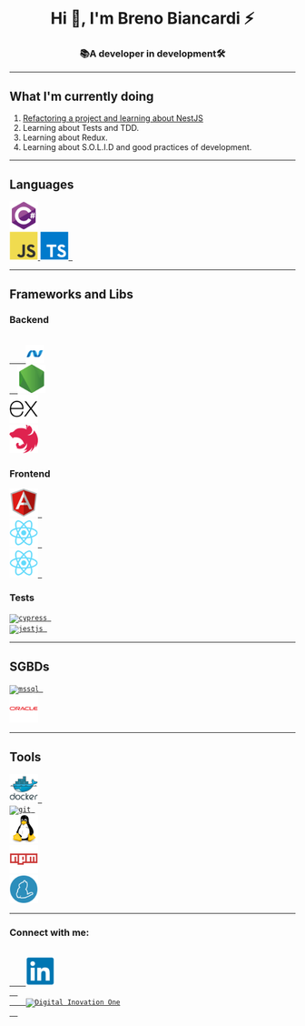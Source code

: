 <h1 align="center">Hi 🖖, I'm Breno Biancardi ⚡</h1>
<h3 align="center">📚A developer in development🛠</h3>

---

## What I'm currently doing

1. [Refactoring a project and learning about NestJS](https://github.com/brenobiancardi/Node-Angular-Endereco)
1. Learning about Tests and TDD.
1. Learning about Redux.
1. Learning about S.O.L.I.D and good practices of development.

---

## Languages

<a href="https://docs.microsoft.com/pt-br/dotnet/csharp/" target="_blank"  >
  <code><img height="50" src="https://raw.githubusercontent.com/devicons/devicon/master/icons/csharp/csharp-original.svg" alt="csharp"/>
</code> 
</a>
<a href="https://developer.mozilla.org/en-US/docs/Web/JavaScript" target="_blank" >
  <code><img height="50" src="https://raw.githubusercontent.com/devicons/devicon/master/icons/javascript/javascript-original.svg" alt="javascript"/></code> 
</a>
<a href="https://www.typescriptlang.org/" target="_blank"  >
  <code><img height="50" src="https://raw.githubusercontent.com/devicons/devicon/master/icons/typescript/typescript-original.svg" alt="typescript" /> 
</code> 
</a>

---

## Frameworks and Libs

### Backend

<a href="https://dotnet.microsoft.com/" target="_blank"  >
  <code>
    <img height="32" src="https://raw.githubusercontent.com/devicons/devicon/master/icons/dot-net/dot-net-original.svg" alt="dotnet" />
  </code> 
</a>
<a href="https://nodejs.org" target="_blank"  >
<code><img height="50" src="https://raw.githubusercontent.com/devicons/devicon/master/icons/nodejs/nodejs-original.svg" alt="nodejs"/>
</code>  </a>
<a href="https://expressjs.com" target="_blank"  >
<code><img height="50" src="https://raw.githubusercontent.com/devicons/devicon/master/icons/express/express-original.svg" alt="express" />
</code>  </a>
<a href="https://nodejs.org" target="_blank"  >
<code><img height="50" src="https://raw.githubusercontent.com/devicons/devicon/master/icons/nestjs/nestjs-plain.svg" alt="NestJS"/>
</code>  </a>

### Frontend

<a href="https://angular.io/" target="_blank" >
  <code><img height="50" src="https://raw.githubusercontent.com/devicons/devicon/master/icons/angularjs/angularjs-original.svg" alt="Angular" /> 
</code>  </a>
<a href="https://reactnative.dev/" target="_blank" >
  <code><img height="50" src="https://raw.githubusercontent.com/devicons/devicon/master/icons/react/react-original.svg" alt="reactnative" /> 
</code>  </a>
<a href="https://reactnative.dev/" target="_blank" >
  <code><img height="50" src="https://raw.githubusercontent.com/devicons/devicon/master/icons/react/react-original.svg" alt="react"/> 
</code>  </a>

### Tests

<a href="https://www.cypress.io" target="_blank" >
  <code><img height="50" src="https://raw.githubusercontent.com/simple-icons/simple-icons/6e46ec1fc23b60c8fd0d2f2ff46db82e16dbd75f/icons/cypress.svg" alt="cypress"/> 
</code>  </a>
<a href="https://jestjs.io/" target="_blank" >
  <code><img height="50" src="https://miro.medium.com/max/600/1*i37IyHf6vnhqWIA9osxU3w.png" alt="jestjs"/> 
</code>  </a>

---

## SGBDs

<a href="https://www.microsoft.com/en-us/sql-server" target="_blank" >  
  <code><img height="50" src="https://cdn.worldvectorlogo.com/logos/microsoft-sql-server.svg" alt="mssql" /> 
</code>  </a>
<a href="https://www.oracle.com/" target="_blank" >
  <code><img height="50" src="https://raw.githubusercontent.com/devicons/devicon/master/icons/oracle/oracle-original.svg" alt="oracle" />
</code>  </a>

---

## Tools

<a href="https://www.docker.com/" target="_blank" >
  <code><img height="50" src="https://raw.githubusercontent.com/devicons/devicon/master/icons/docker/docker-original-wordmark.svg" alt="docker" /> 
</code>  </a>
<a href="https://git-scm.com/" target="_blank" >
  <code><img height="50" src="https://www.vectorlogo.zone/logos/git-scm/git-scm-icon.svg" alt="git" /> 
</code>  </a>
<a href="https://www.linux.org/" target="_blank" >
  <code><img height="50" src="https://raw.githubusercontent.com/devicons/devicon/master/icons/linux/linux-original.svg" alt="linux" />
</code>  </a>
<a href="https://www.npmjs.com/" target="_blank" >
  <code><img height="50" src="https://raw.githubusercontent.com/devicons/devicon/master/icons/npm/npm-original-wordmark.svg" alt="NPM" />
</code>  </a>
<a href="https://yarnpkg.com/" target="_blank" >
  <code><img height="50" src="https://raw.githubusercontent.com/devicons/devicon/master/icons/yarn/yarn-original.svg" alt="yarn" />
</code>  </a>

---

### Connect with me:

<a href="https://www.linkedin.com/in/breno-biancardi/" target="_blank"  >
  <code>
    <img height="50" alt="Linkedin" src="https://raw.githubusercontent.com/devicons/devicon/master/icons/linkedin/linkedin-original.svg" />
  </code> 
</a>
<a href="https://web.digitalinnovation.one/users/brenobiancardi" target="_blank"  >
  <code>
    <img height="50" alt="Digital Inovation One" src="https://hermes.digitalinnovation.one/site/images/logo-white.png"/>
  </code>   
</a>
